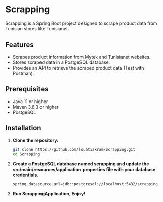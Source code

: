 # Scrapping

Scrapping is a Spring Boot project designed to scrape product data from Tunisian stores like Tunisianet.

## Features

- Scrapes product information from Mytek and Tunisianet websites.
- Stores scraped data in a PostgeSQL database.
- Provides an API to retrieve the scraped product data (Test with Postman).

## Prerequisites

- Java 11 or higher
- Maven 3.6.3 or higher
- PostgeSQL

## Installation

1. **Clone the repository:**

    ```bash
   git clone https://github.com/louatiakram/Scrapping.git
   cd Scrapping

2. **Create a PostgeSQL database named scrapping and update the src/main/resources/application.properties file with your
   database credentials.**

    ```bash
   spring.datasource.url=jdbc:postgresql://localhost:5432/scrapping

3. **Run ScrappingApplication, Enjoy!**